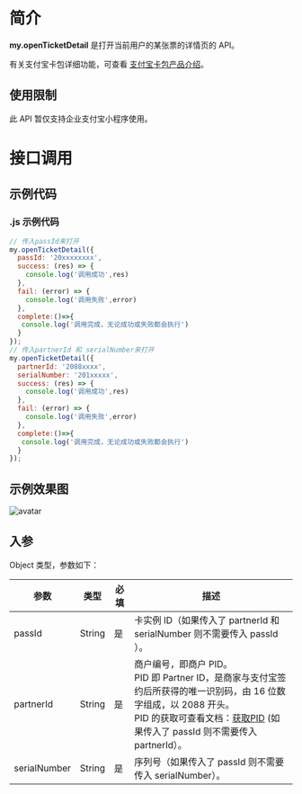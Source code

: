 # 简介

**my.openTicketDetail** 是打开当前用户的某张票的详情页的 API。

有关支付宝卡包详细功能，可查看 [支付宝卡包产品介绍](https://opendocs.alipay.com/open/199/105225)。

## 使用限制

此 API 暂仅支持企业支付宝小程序使用。

# 接口调用

## 示例代码

### .js 示例代码

```javascript
// 传入passId来打开
my.openTicketDetail({ 
  passId: '20xxxxxxxx',
  success: (res) => {
    console.log('调用成功',res)
  },
  fail: (error) => {
    console.log('调用失败',error)
  },
  complete:()=>{
   console.log('调用完成，无论成功或失败都会执行')
  }
});
// 传入partnerId 和 serialNumber来打开
my.openTicketDetail({
  partnerId: '2088xxxx',
  serialNumber: '201xxxxx',
  success: (res) => {
    console.log('调用成功',res)
  },
  fail: (error) => {
    console.log('调用失败',error)
  },
  complete:()=>{
   console.log('调用完成，无论成功或失败都会执行')
  }
});
```

## 示例效果图
![avatar](https://img.alicdn.com/imgextra/i4/O1CN01Z8SSm31rmk49NQ4xw_!!6000000005674-2-tps-660-1230.png)

## 入参

Object 类型，参数如下：

| **参数** | **类型** | **必填** | **描述** |
| --- | --- | --- | --- |
| passId | String | 是 | 卡实例 ID（如果传入了 partnerId 和 serialNumber 则不需要传入 passId ）。 |
| partnerId | String | 是 | 商户编号，即商户 PID。<br> PID 即 Partner ID，是商家与支付宝签约后所获得的唯一识别码，由 16 位数字组成，以 2088 开头。<br>PID 的获取可查看文档：[获取PID](https://opendocs.alipay.com/common/02ncut) (如果传入了 passId 则不需要传入 partnerId）。 |
| serialNumber | String | 是 | 序列号（如果传入了 passId 则不需要传入 serialNumber）。 |
